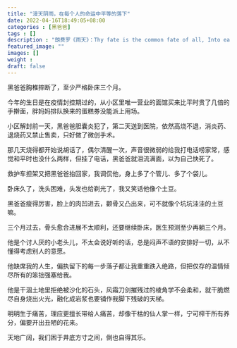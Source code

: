 ```yaml
---
title: "漫天阴雨，在每个人的命运中平等的落下"
date: 2022-04-16T18:49:05+08:00
categories : [黑爸爸]
tags : []
description : "朗费罗《雨天》：Thy fate is the common fate of all, Into each life some rain must fall"
featured_image: ""
images: []
weight : 
draft: false
---
```


黑爸爸胸椎摔断了，至少严格卧床三个月。

今年的生日是在疫情封控期过的，从小区里唯一营业的面馆买来比平时贵了几倍的手擀面，胖妈妈排队换来的蛋糕券没能派上用场。

小区解封前一天，黑爸爸胆囊炎犯了，第二天送到医院，依然高烧不退，消炎药、退烧药又禁止售卖，只好做了微创手术。

那几天烧得都开始说胡话了，偶尔清醒一次，声音很微弱的给我打电话唠家常，感觉和平时也没什么两样，但挂了电话，黑爸爸就泪流满面，以为自己快死了。

救护车担架又把黑爸爸抬回家，我调侃他，身上多了个管儿、多了个袋儿。

卧床久了，洗头困难，头发也给剃光了，我又笑话他像个土豆。

黑爸爸瘦得厉害，脸上的肉凹进去，颧骨又凸出来，可不就像个坑坑洼洼的土豆嘛。

三个月过去，骨头愈合进展不太顺利，还要继续卧床，医生预测至少再躺三个月。

他是个讨人厌的小老头儿，不太会说好听的话，总是闷声不语的安排好一切，从不懂得考虑别人的意愿。

他缺席我的人生，偏执留下的每一步落子都让我重重跌入绝路，但把仅存的温情倾尽所有的笨拙强塞给我。

他是干涸土地里拒绝被沙化的石头，风霜刀剑摧残过的棱角学不会柔和，就干脆燃尽自身烧出火光，融化成岩浆也要铺作我脚下残破的天梯。

明明生于痛苦，理应更擅长带给人痛苦，却像干枯的仙人掌一样，宁可榨干所有养分，偏要开出丑陋的花来。

天地广阔，我们困于井底方寸之间，倒也自得其乐。